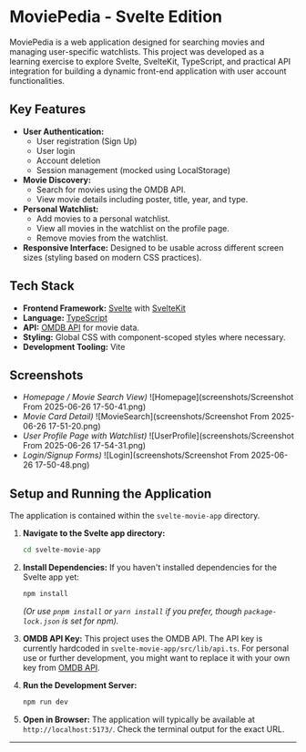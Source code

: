 # MoviePedia - Svelte Edition

MoviePedia is a web application designed for searching movies and managing user-specific watchlists. This project was developed as a learning exercise to explore Svelte, SvelteKit, TypeScript, and practical API integration for building a dynamic front-end application with user account functionalities.

## Key Features

*   **User Authentication:**
    *   User registration (Sign Up)
    *   User login
    *   Account deletion
    *   Session management (mocked using LocalStorage)
*   **Movie Discovery:**
    *   Search for movies using the OMDB API.
    *   View movie details including poster, title, year, and type.
*   **Personal Watchlist:**
    *   Add movies to a personal watchlist.
    *   View all movies in the watchlist on the profile page.
    *   Remove movies from the watchlist.
*   **Responsive Interface:** Designed to be usable across different screen sizes (styling based on modern CSS practices).

## Tech Stack

*   **Frontend Framework:** [Svelte](https://svelte.dev/) with [SvelteKit](https://kit.svelte.dev/)
*   **Language:** [TypeScript](https://www.typescriptlang.org/)
*   **API:** [OMDB API](https://www.omdbapi.com/) for movie data.
*   **Styling:** Global CSS with component-scoped styles where necessary.
*   **Development Tooling:** Vite

## Screenshots

*   *Homepage / Movie Search View)*
![Homepage](screenshots/Screenshot From 2025-06-26 17-50-41.png)
*   *Movie Card Detail)*
![MovieSearch](screenshots/Screenshot From 2025-06-26 17-51-20.png)
*   *User Profile Page with Watchlist)*
![UserProfile](screenshots/Screenshot From 2025-06-26 17-54-31.png)
*   *Login/Signup Forms)*
![Login](screenshots/Screenshot From 2025-06-26 17-50-48.png)

## Setup and Running the Application

The application is contained within the `svelte-movie-app` directory.

1.  **Navigate to the Svelte app directory:**
    ```bash
    cd svelte-movie-app
    ```

2.  **Install Dependencies:**
    If you haven't installed dependencies for the Svelte app yet:
    ```bash
    npm install
    ```
    *(Or use `pnpm install` or `yarn install` if you prefer, though `package-lock.json` is set for npm).*

3.  **OMDB API Key:**
    This project uses the OMDB API. The API key is currently hardcoded in `svelte-movie-app/src/lib/api.ts`.
    For personal use or further development, you might want to replace it with your own key from [OMDB API](https://www.omdbapi.com/apikey.aspx).

4.  **Run the Development Server:**
    ```bash
    npm run dev
    ```

5.  **Open in Browser:**
    The application will typically be available at `http://localhost:5173/`. Check the terminal output for the exact URL.

---
